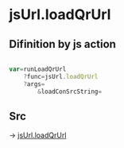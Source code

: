 # jsUrl.loadQrUrl

## Difinition by js action

```js.js

var=runLoadQrUrl
	?func=jsUrl.loadQrUrl
	?args=
		&loadConSrcString=
```

## Src

-> [jsUrl.loadQrUrl](https://github.com/puutaro/CommandClick/blob/master/app/src/main/java/com/puutaro/commandclick/fragment_lib/terminal_fragment/js_interface/JsUrl.kt#L88)


